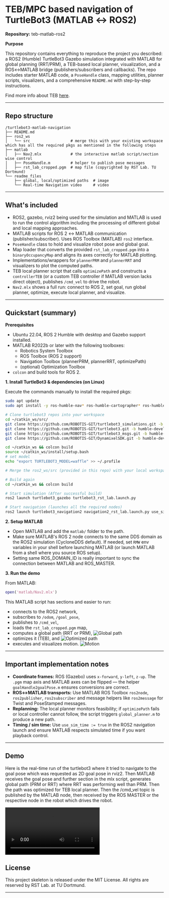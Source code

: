 # TEB/MPC based navigation of TurtleBot3 (MATLAB ↔ ROS2)

**Repository:** teb-matlab-ros2

**Purpose**

This repository contains everything to reproduce the project you described: a ROS2 (Humble) TurtleBot3 Gazebo simulation integrated with MATLAB for global planning (RRT/PRM), a TEB-based local planner, visualization, and a ROS↔MATLAB bridge (publishers/subscribers and callbacks). The repo includes starter MATLAB code, a `PoseHandle` class, mapping utilities, planner scripts, visualizers, and a comprehensive `README.md` with step-by-step instructions.

Find more info about TEB [here](https://wiki.ros.org/teb_local_planner).

---

## Repo structure

```
/turtlebot3-matlab-navigation
├── README.md
├── ros2_ws
│   └── src                  # merge this with your existing workspace which has all the required pkgs as mentioned in the following steps
├── matlab
│   ├── Nav2.mlx             # the interactive matlab script/section wise control
│   ├── PoseHandle.m         # helper to publish pose messages
│   ├── rst_lab_cropped.pgm  # map file (copyrighted by RST Lab. TU Dortmund)
└── readme_files
    ├── global, local/optimized paths  # image
    └── Real-time Navigation video     # video
```

---

## What's included

- ROS2, gazebo, rviz2 being used for the simulation and MATLAB is used to run the control algorithm including the processing of different global and local mapping approaches.
- MATLAB scripts for ROS 2 ↔ MATLAB communication (publisher/subscriber). Uses ROS Toolbox (MATLAB) `ros2` interface.
- `PoseHandle` class to hold and visualize robot pose and global goal.
- Map loader that converts the provided `rst_lab_cropped.pgm` into a `binaryOccupancyMap` and aligns its axes correctly for MATLAB plotting.
- Implementations/wrappers for `plannerPRM` and `plannerRRT` and visualizers to plot the computed paths.
- TEB local planner script that calls `optimizePath` and constructs a `controllerTEB` (or a custom TEB controller if MATLAB version lacks direct object), publishes `/cmd_vel` to drive the robot.
- `Nav2.mlx` shows a full run: connect to ROS 2, set goal, run global planner, optimize, execute local planner, and visualize.

---

## Quickstart (summary)

**Prerequisites**
- Ubuntu 22.04, ROS 2 Humble with desktop and Gazebo support installed.
- MATLAB R2022b or later with the following toolboxes:
  - Robotics System Toolbox
  - ROS Toolbox (ROS 2 support)
  - Navigation Toolbox (plannerPRM, plannerRRT, optimizePath)
  - (optional) Optimization Toolbox
- `colcon` and build tools for ROS 2.

**1. Install TurtleBot3 & dependencies (on Linux)**

Execute the commands manually to install the required pkgs:

```bash
sudo apt update
sudo apt install -y ros-humble-nav* ros-humble-cartographer* ros-humble-rmw-cyclonedds-cpp

# Clone turtlebot3 repos into your workspace
cd ~/catkin_ws/src/
git clone https://github.com/ROBOTIS-GIT/turtlebot3_simulations.git -b humble-devel
git clone https://github.com/ROBOTIS-GIT/turtlebot3.git -b humble-devel
git clone https://github.com/ROBOTIS-GIT/turtlebot3_msgs.git -b humble-devel
git clone https://github.com/ROBOTIS-GIT/DynamixelSDK.git -b humble-devel

cd ~/catkin_ws && colcon build
source ~/catkin_ws/install/setup.bash
# set model
echo "export TURTLEBOT3_MODEL=waffle" >> ~/.profile

# Merge the ros2_ws/src (provided in this repo) with your local workspace catkin_ws/src as it included the required launch files and map for the project.

# Build again
cd ~/catkin_ws && colcon build

# Start simulation (After successful build)
ros2 launch turtlebot3_gazebo turtlebot3_rst_lab.launch.py

# Start navigation (launches all the required nodes)
ros2 launch turtlebot3_navigation2 navigation2_rst_lab.launch.py use_sim_time:=True
```

**2. Setup MATLAB**

- Open MATLAB and add the `matlab/` folder to the path.
- Make sure MATLAB's ROS 2 node connects to the same DDS domain as the ROS2 simulation (CycloneDDS default). If needed, set `RMW` env variables in your shell before launching MATLAB (or launch MATLAB from a shell where you source ROS setup).
- Setting same ROS_DOMAIN_ID is really important to sync the connection between MATLAB and ROS_MASTER.

**3. Run the demo**

From MATLAB:

```matlab
open('matlab/Nav2.mlx')
```

This MATLAB script has sections and easier to run:
- connects to the ROS2 network,
- subscribes to `/odom`, `/goal_pose`,
- publishes to `/cmd_vel`,
- loads the `rst_lab_cropped.pgm` map,
- computes a global path (RRT or PRM),
![Global path](readme_files/Global_plan.png)
- optimizes it (TEB), and
![Optimized path](readme_files/Optimized_plan.png)
- executes and visualizes motion.
![Motion](readme_files/TEB_Navigation.png)

---

## Important implementation notes

- **Coordinate frames:** ROS (Gazebo) uses `x-forward`, `y-left`, `z-up`. The `.pgm` map axis and MATLAB axes can be flipped — the helper `goalHandle2goalPose.m` ensures conversions are correct.
- **ROS↔MATLAB transports:** Use MATLAB ROS Toolbox `ros2node`, `ros2publisher`, `ros2subscriber` and message helpers like `ros2message` for Twist and PoseStamped messages.
- **Replanning:** The local planner monitors feasibility; if `optimizePath` fails or local controller cannot follow, the script triggers `global_planner.m` to produce a new path.
- **Timing / sim time:** Use `use_sim_time := true` in the ROS2 navigation launch and ensure MATLAB respects simulated time if you want playback control.

---
## Demo
Here is the real-time run of the turtlebot3 where it tried to navigate to the goal pose which was requested as 2D goal pose in rviz2. Then MATLAB receives the goal pose and further section in the mlx script, generates global path (PRM or RRT) where RRT was performing well than PRM. Then the path was optimized for TEB local planner. Then the /cmd_vel topic is published by the MATLAB node, then received by the ROS MASTER or the respective node in the robot which drives the robot.

![Real-time Navigation (TurtleBot3 Waffle Pi)](readme_files/Nav_vid1.mp4)

## License

This project skeleton is released under the MIT License. All rights are reserved by RST Lab. at TU Dortmund.

---

